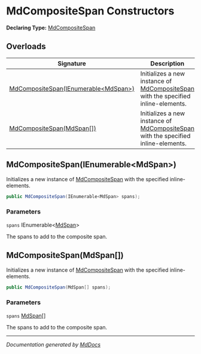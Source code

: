 ﻿# MdCompositeSpan Constructors

**Declaring Type:** [MdCompositeSpan](../index.md)

## Overloads

| Signature                                                                   | Description                                                                                       |
| --------------------------------------------------------------------------- | ------------------------------------------------------------------------------------------------- |
| [MdCompositeSpan(IEnumerable\<MdSpan\>)](#mdcompositespanienumerablemdspan) | Initializes a new instance of [MdCompositeSpan](../index.md) with the specified inline\-elements. |
| [MdCompositeSpan(MdSpan\[\])](#mdcompositespanmdspan)                       | Initializes a new instance of [MdCompositeSpan](../index.md) with the specified inline\-elements. |

## MdCompositeSpan(IEnumerable\<MdSpan\>)

Initializes a new instance of [MdCompositeSpan](../index.md) with the specified inline\-elements.

```csharp
public MdCompositeSpan(IEnumerable<MdSpan> spans);
```

### Parameters

`spans`  IEnumerable\<[MdSpan](../../MdSpan/index.md)\>

The spans to add to the composite span.

## MdCompositeSpan(MdSpan\[\])

Initializes a new instance of [MdCompositeSpan](../index.md) with the specified inline\-elements.

```csharp
public MdCompositeSpan(MdSpan[] spans);
```

### Parameters

`spans`  [MdSpan](../../MdSpan/index.md)\[\]

The spans to add to the composite span.

___

*Documentation generated by [MdDocs](https://github.com/ap0llo/mddocs)*
